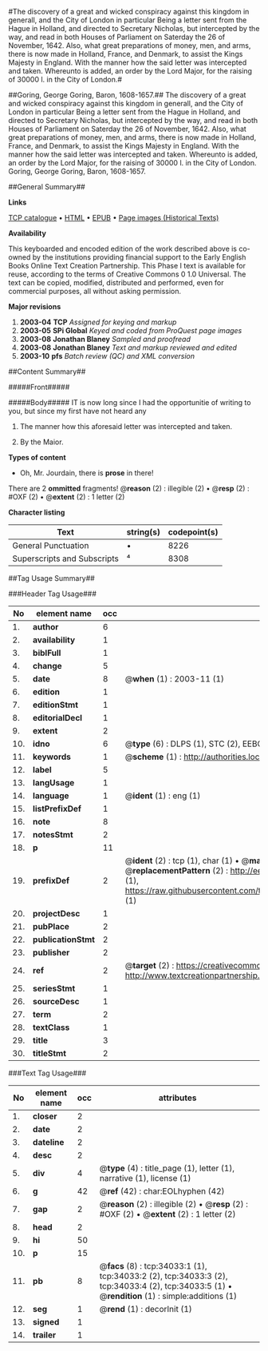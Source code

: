 #The discovery of a great and wicked conspiracy against this kingdom in generall, and the City of London in particular Being a letter sent from the Hague in Holland, and directed to Secretary Nicholas, but intercepted by the way, and read in both Houses of Parliament on Saterday the 26 of November, 1642. Also, what great preparations of money, men, and arms, there is now made in Holland, France, and Denmark, to assist the Kings Majesty in England. With the manner how the said letter was intercepted and taken. Whereunto is added, an order by the Lord Major, for the raising of 30000 l. in the City of London.#

##Goring, George Goring, Baron, 1608-1657.##
The discovery of a great and wicked conspiracy against this kingdom in generall, and the City of London in particular Being a letter sent from the Hague in Holland, and directed to Secretary Nicholas, but intercepted by the way, and read in both Houses of Parliament on Saterday the 26 of November, 1642. Also, what great preparations of money, men, and arms, there is now made in Holland, France, and Denmark, to assist the Kings Majesty in England. With the manner how the said letter was intercepted and taken. Whereunto is added, an order by the Lord Major, for the raising of 30000 l. in the City of London.
Goring, George Goring, Baron, 1608-1657.

##General Summary##

**Links**

[TCP catalogue](http://www.ota.ox.ac.uk/tcp/)  • 
[HTML](http://tei.it.ox.ac.uk/tcp/Texts-HTML/free/A41/A41571.html)  • 
[EPUB](http://tei.it.ox.ac.uk/tcp/Texts-EPUB/free/A41/A41571.epub) • 
[Page images (Historical Texts)](https://data.historicaltexts.jisc.ac.uk/view?pubId=eebo-99829593e&pageId=eebo-99829593e-34033-1)

**Availability**

This keyboarded and encoded edition of the
	       work described above is co-owned by the institutions
	       providing financial support to the Early English Books
	       Online Text Creation Partnership. This Phase I text is
	       available for reuse, according to the terms of Creative
	       Commons 0 1.0 Universal. The text can be copied,
	       modified, distributed and performed, even for
	       commercial purposes, all without asking permission.

**Major revisions**

1. __2003-04__ __TCP__ *Assigned for keying and markup*
1. __2003-05__ __SPi Global__ *Keyed and coded from ProQuest page images*
1. __2003-08__ __Jonathan Blaney__ *Sampled and proofread*
1. __2003-08__ __Jonathan Blaney__ *Text and markup reviewed and edited*
1. __2003-10__ __pfs__ *Batch review (QC) and XML conversion*

##Content Summary##

#####Front#####

#####Body#####
IT is now long since I had the opportunitie of writing to you, but since my first have not heard any
1. The manner how this aforesaid letter was intercepted and taken.

1. By the Maior.

**Types of content**

  * Oh, Mr. Jourdain, there is **prose** in there!

There are 2 **ommitted** fragments! 
 @__reason__ (2) : illegible (2)  •  @__resp__ (2) : #OXF (2)  •  @__extent__ (2) : 1 letter (2)

**Character listing**


|Text|string(s)|codepoint(s)|
|---|---|---|
|General Punctuation|•|8226|
|Superscripts             and Subscripts|⁴|8308|

##Tag Usage Summary##

###Header Tag Usage###

|No|element name|occ|attributes|
|---|---|---|---|
|1.|__author__|6||
|2.|__availability__|1||
|3.|__biblFull__|1||
|4.|__change__|5||
|5.|__date__|8| @__when__ (1) : 2003-11 (1)|
|6.|__edition__|1||
|7.|__editionStmt__|1||
|8.|__editorialDecl__|1||
|9.|__extent__|2||
|10.|__idno__|6| @__type__ (6) : DLPS (1), STC (2), EEBO-CITATION (1), PROQUEST (1), VID (1)|
|11.|__keywords__|1| @__scheme__ (1) : http://authorities.loc.gov/ (1)|
|12.|__label__|5||
|13.|__langUsage__|1||
|14.|__language__|1| @__ident__ (1) : eng (1)|
|15.|__listPrefixDef__|1||
|16.|__note__|8||
|17.|__notesStmt__|2||
|18.|__p__|11||
|19.|__prefixDef__|2| @__ident__ (2) : tcp (1), char (1)  •  @__matchPattern__ (2) : ([0-9\-]+):([0-9IVX]+) (1), (.+) (1)  •  @__replacementPattern__ (2) : http://eebo.chadwyck.com/downloadtiff?vid=$1&page=$2 (1), https://raw.githubusercontent.com/textcreationpartnership/Texts/master/tcpchars.xml#$1 (1)|
|20.|__projectDesc__|1||
|21.|__pubPlace__|2||
|22.|__publicationStmt__|2||
|23.|__publisher__|2||
|24.|__ref__|2| @__target__ (2) : https://creativecommons.org/publicdomain/zero/1.0/ (1), http://www.textcreationpartnership.org/docs/. (1)|
|25.|__seriesStmt__|1||
|26.|__sourceDesc__|1||
|27.|__term__|2||
|28.|__textClass__|1||
|29.|__title__|3||
|30.|__titleStmt__|2||


###Text Tag Usage###

|No|element name|occ|attributes|
|---|---|---|---|
|1.|__closer__|2||
|2.|__date__|2||
|3.|__dateline__|2||
|4.|__desc__|2||
|5.|__div__|4| @__type__ (4) : title_page (1), letter (1), narrative (1), license (1)|
|6.|__g__|42| @__ref__ (42) : char:EOLhyphen (42)|
|7.|__gap__|2| @__reason__ (2) : illegible (2)  •  @__resp__ (2) : #OXF (2)  •  @__extent__ (2) : 1 letter (2)|
|8.|__head__|2||
|9.|__hi__|50||
|10.|__p__|15||
|11.|__pb__|8| @__facs__ (8) : tcp:34033:1 (1), tcp:34033:2 (2), tcp:34033:3 (2), tcp:34033:4 (2), tcp:34033:5 (1)  •  @__rendition__ (1) : simple:additions (1)|
|12.|__seg__|1| @__rend__ (1) : decorInit (1)|
|13.|__signed__|1||
|14.|__trailer__|1||
